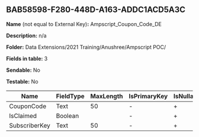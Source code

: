 ## BAB58598-F280-448D-A163-ADDC1ACD5A3C

**Name** (not equal to External Key)**:** Ampscript_Coupon_Code_DE

**Description:** n/a

**Folder:** Data Extensions/2021 Training/Anushree/Ampscript POC/

**Fields in table:** 3

**Sendable:** No

**Testable:** No

| Name | FieldType | MaxLength | IsPrimaryKey | IsNullable | DefaultValue |
| --- | --- | --- | --- | --- | --- |
| CouponCode | Text | 50 | - | + |  |
| IsClaimed | Boolean |  | - | + | true |
| SubscriberKey | Text | 50 | - | + |  |
